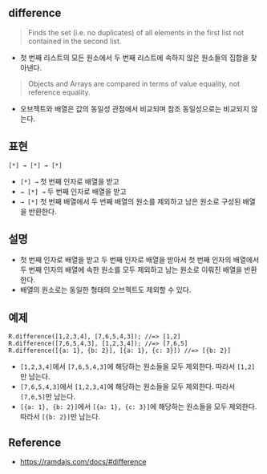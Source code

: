 ## difference
> Finds the set (i.e. no duplicates) of all elements in the first list not contained in the second list.
- 첫 번째 리스트의 모든 원소에서 두 번째 리스트에 속하지 않은 원소들의 집합을 찾아낸다.
> Objects and Arrays are compared in terms of value equality, not reference equality.
- 오브젝트와 배열은 값의 동일성 관점에서 비교되며 참조 동일성으로는 비교되지 않는다.

## 표현
```
[*] → [*] → [*]
```
- `[*] →` 첫 번째 인자로 배열을 받고
- `→ [*] →` 두 번째 인자로 배열을 받고
- `→ [*]` 첫 번째 배열에서 두 번째 배열의 원소를 제외하고 남은 원소로 구성된 배열을 반환한다.

## 설명
- 첫 번째 인자로 배열을 받고 두 번째 인자로 배열을 받아서 첫 번째 인자의 배열에서 두 번째 인자의 배열에 속한 원소를 모두 제외하고 남는 원소로 이뤄진 배열을 반환한다.
- 배열의 원소로는 동일한 형태의 오브젝트도 제외할 수 있다.

## 예제
```
R.difference([1,2,3,4], [7,6,5,4,3]); //=> [1,2]
R.difference([7,6,5,4,3], [1,2,3,4]); //=> [7,6,5]
R.difference([{a: 1}, {b: 2}], [{a: 1}, {c: 3}]) //=> [{b: 2}]
```
- `[1,2,3,4]`에서 `[7,6,5,4,3]`에 해당하는 원소들을 모두 제외한다. 따라서 `[1,2]`만 남는다.
- `[7,6,5,4,3]`에서 `[1,2,3,4]`에 해당하는 원소들을 모두 제외한다. 따라서 `[7,6,5]`만 남는다.
- `[{a: 1}, {b: 2}]`에서 `[{a: 1}, {c: 3}]`에 해당하는 원소들을 모두 제외한다. 따라서 `[{b: 2}]`만 남는다.

## Reference
- https://ramdajs.com/docs/#difference
